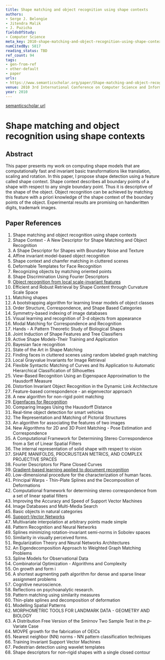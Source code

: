 ```yaml
---
title: Shape matching and object recognition using shape contexts
authors:
- Serge J. Belongie
- Jitendra Malik
- J. Puzicha
fieldsOfStudy:
- Computer Science
meta_key: 2010-shape-matching-and-object-recognition-using-shape-contexts
numCitedBy: 5817
reading_status: TBD
ref_count: 94
tags:
- gen-from-ref
- other-default
- paper
urls:
- https://www.semanticscholar.org/paper/Shape-matching-and-object-recognition-using-shape-Belongie-Malik/faf8444bad76e8aa727c8b2df42fefe7b8242957?sort=total-citations
venue: 2010 3rd International Conference on Computer Science and Information Technology
year: 2010
---
```


[semanticscholar url](https://www.semanticscholar.org/paper/Shape-matching-and-object-recognition-using-shape-Belongie-Malik/faf8444bad76e8aa727c8b2df42fefe7b8242957?sort=total-citations)

# Shape matching and object recognition using shape contexts

## Abstract

This paper presents my work on computing shape models that are computationally fast and invariant basic transformations like translation, scaling and rotation. In this paper, I propose shape detection using a feature called shape context. Shape context describes all boundary points of a shape with respect to any single boundary point. Thus it is descriptive of the shape of the object. Object recognition can be achieved by matching this feature with a priori knowledge of the shape context of the boundary points of the object. Experimental results are promising on handwritten digits, trademark images.

## Paper References

1. Shape matching and object recognition using shape contexts
2. Shape Context - A New Descriptor for Shape Matching and Object Recognition
3. A Shape Descriptor for Shapes with Boundary Noise and Texture
4. Affine invariant model-based object recognition
5. Shape context and chamfer matching in cluttered scenes
6. Deformable Templates for Face Recognition
7. Recognizing objects by matching oriented points
8. Shape Discrimination Using Fourier Descriptors
9. [Object recognition from local scale-invariant features](1999-object-recognition-from-local-scale-invariant-features)
10. Efficient and Robust Retrieval by Shape Content through Curvature Scale Space
11. Matching shapes
12. A bootstrapping algorithm for learning linear models of object classes
13. Order Structure, Correspondence, and Shape Based Categories
14. Symmetry-based indexing of image databases
15. Visual learning and recognition of 3-d objects from appearance
16. Modal Matching for Correspondence and Recognition
17. Hands - A Pattern Theoretic Study of Biological Shapes
18. Joint Induction of Shape Features and Tree Classifiers
19. Active Shape Models-Their Training and Application
20. Bayesian face recognition
21. State of the Art in Shape Matching
22. Finding faces in cluttered scenes using random labeled graph matching
23. Local Grayvalue Invariants for Image Retrieval
24. Flexible Syntactic Matching of Curves and Its Application to Automatic Hierarchical Classification of Silhouettes
25. View-Based Recognition Using an Eigenspace Approximation to the Hausdorff Measure
26. Distortion Invariant Object Recognition in the Dynamic Link Architecture
27. Feature-based correspondence - an eigenvector approach
28. A new algorithm for non-rigid point matching
29. [Eigenfaces for Recognition](1991-eigenfaces-for-recognition)
30. Comparing Images Using the Hausdorff Distance
31. Real-time object detection for smart vehicles
32. The Representation and Matching of Pictorial Structures
33. An algorithm for associating the features of two images
34. New Algorithms for 2D and 3D Point Matching - Pose Estimation and Correspondence
35. A Computational Framework for Determining Stereo Correspondence from a Set of Linear Spatial Filters
36. The internal representation of solid shape with respect to vision
37. SHAPE MANIFOLDS, PROCRUSTEAN METRICS, AND COMPLEX PROJECTIVE SPACES
38. Fourier Descriptors for Plane Closed Curves
39. [Gradient-based learning applied to document recognition](1998-lenet5.md)
40. Low-dimensional procedure for the characterization of human faces.
41. Principal Warps - Thin-Plate Splines and the Decomposition of Deformations
42. Computational framework for determining stereo correspondence from a set of linear spatial filters
43. Improving the Accuracy and Speed of Support Vector Machines
44. Image Databases and Multi-Media Search
45. Basic objects in natural categories
46. [Support-Vector Networks](2004-support-vector-networks)
47. Multivariate interpolation at arbitrary points made simple
48. Pattern Recognition and Neural Networks
49. Splines minimizing rotation-invariant semi-norms in Sobolev spaces
50. Similarity in visually perceived forms.
51. Regularization Theory and Neural Networks Architectures
52. An Eigendecomposition Approach to Weighted Graph Matching Problems
53. Spline Models for Observational Data
54. Combinatorial Optimization - Algorithms and Complexity
55. On growth and form i
56. A shortest augmenting path algorithm for dense and sparse linear assignment problems
57. Cognitive neuroscience.
58. Reflections on psychoanalytic research.
59. Pattern matching using similarity measures
60. Thin-plate splines and decomposition of deformation
61. Modelling Spatial Patterns
62. MORPHOMETRIC TOOLS FOR LANDMARK DATA - GEOMETRY AND BIOLOGY
63. A Distribution Free Version of the Smirnov Two Sample Test in the $p$-Variate Case
64. MOVPE growth for the fabrication of OEICs
65. Nearest neighbor (NN) norms - NN pattern classification techniques
66. Training Invariant Support Vector Machines
67. Pedestrian detection using wavelet templates
68. Shape descriptors for non-rigid shapes with a single closed contour
